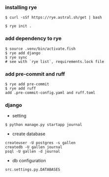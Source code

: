 ### installing rye

```
$ curl -sSf https://rye.astral.sh/get | bash

$ rye init .
```

### add dependency to rye
```
$ source .venv/bin/activate.fish
$ rye add django
$ rye sync
# see with `rye list`, requirements.lock file
```

### add pre-commit and ruff
```
$ rye add pre-commit
$ rye add ruff
add .pre-commit-config.yaml and ruff.toml

```

### django
- setting
```
$ python manage.py startapp journal
```

- create database
```
createuser -U postgres -s gallen
createdb -U gallen journal
psql -U gallen -d journal
```

- db configuration
```
src.settings.py.DATABASES
```
